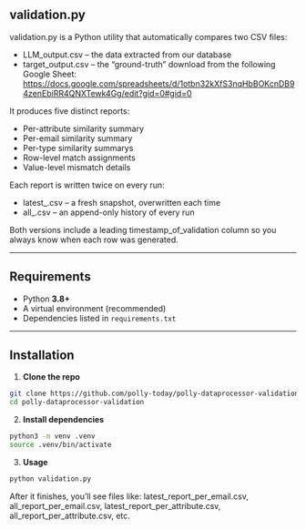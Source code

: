 ## validation.py
validation.py is a Python utility that automatically compares two CSV files:
* LLM_output.csv – the data extracted from our database
* target_output.csv – the “ground-truth” download from the following Google Sheet: https://docs.google.com/spreadsheets/d/1otbn32kXfS3nqHbBOKcnDB94zenEbiRR4QNXTewk4Gg/edit?gid=0#gid=0

It produces five distinct reports:

* Per-attribute similarity summary
* Per-email similarity summary
* Per-type similarity summarys
* Row-level match assignments
* Value-level mismatch details

Each report is written twice on every run:
* latest_<report>.csv – a fresh snapshot, overwritten each time
* all_<report>.csv – an append-only history of every run

Both versions include a leading timestamp_of_validation column so you always know when each row was generated.

---

## Requirements

- Python **3.8+**  
- A virtual environment (recommended)  
- Dependencies listed in `requirements.txt`

---

## Installation

1. **Clone the repo**  
```bash 
git clone https://github.com/polly-today/polly-dataprocessor-validation.git
cd polly-dataprocessor-validation
```

2. **Install dependencies**
```bash
python3 -m venv .venv
source .venv/bin/activate
```
3. **Usage**
```bash
python validation.py
```
After it finishes, you’ll see files like:
latest_report_per_email.csv, all_report_per_email.csv, latest_report_per_attribute.csv, all_report_per_attribute.csv, etc.

